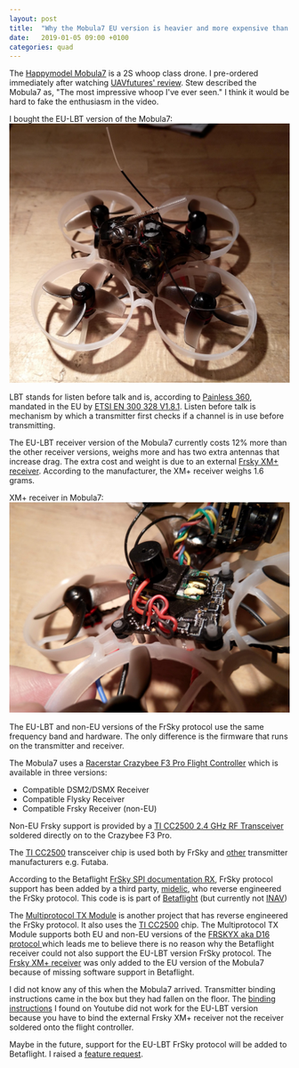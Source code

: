 ```yaml
---
layout: post
title:  "Why the Mobula7 EU version is heavier and more expensive than the non-EU version"
date:   2019-01-05 09:00 +0100
categories: quad
---
```


The [Happymodel Mobula7](
https://www.banggood.com/Happymodel-Mobula7-75mm-Crazybee-F3-Pro-OSD-2S-Whoop-FPV-Racing-Drone-w-700TVL-Camera-BNF-p-1357971.html?p=YC161419238657201802) is a 2S whoop class drone. I pre-ordered immediately after watching [UAVfutures' review](https://www.youtube.com/watch?v=5bhk-z1n3jU). Stew described the Mobula7 as, "The most impressive whoop I've ever seen." I think it would be hard to fake the enthusiasm in the video.

I bought the EU-LBT version of the Mobula7:
![EU-LBT Mobula7](/assets/images/mobula7_EU/Mobula7_EU.jpg)


LBT stands for listen before talk and is, according to [Painless 360](https://youtu.be/C5xpq5ti5Gk?t=300), mandated in the EU by [ETSI EN 300 328 V1.8.1]( https://www.etsi.org/deliver/etsi_en/300300_300399/300328/01.08.01_30/en_300328v010801v.pdf). Listen before talk is mechanism by which a transmitter first checks if a channel is in use before transmitting.

The EU-LBT receiver version of the Mobula7 currently costs 12% more than the other receiver versions, weighs more and has two extra antennas that increase drag. The extra cost and weight is due to an external [Frsky XM+ receiver]( https://www.banggood.com/Frsky-XM-Micro-D16-SBUS-Full-Range-Receiver-Up-to-16CH-p-1110020.html?p=YC161419238657201802). According to the manufacturer, the XM+ receiver weighs 1.6 grams.

XM+ receiver in Mobula7:
![XM+ receiver in Mobula7 Mobula7](/assets/images/mobula7_EU/Mobula7_xm_receiver.jpg)

The EU-LBT and non-EU versions of the FrSky protocol use the same frequency band and hardware. The only difference is the firmware that runs on the transmitter and receiver.

The Mobula7 uses a [Racerstar Crazybee F3 Pro Flight Controller](
 https://www.banggood.com/Racerstar-Crazybee-F3-Pro-Flight-Controller-Mobula7-5A-1-2S-Compatible-Flysky-or-Frsky-or-DSMX-Receiver-p-1361634.html?p=YC161419238657201802) which is available in three versions:

* Compatible DSM2/DSMX Receiver
* Compatible Flysky Receiver
* Compatible Frsky Receiver (non-EU)

Non-EU Frsky support is provided by a [TI CC2500 2.4 GHz RF Transceiver](http://www.ti.com/product/CC2500) soldered directly on to the Crazybee F3 Pro.

The [TI CC2500](http://www.ti.com/product/CC2500) transceiver chip is used both by FrSky and [other](https://github.com/pascallanger/DIY-Multiprotocol-TX-Module/blob/master/Protocols_Details.md) transmitter manufacturers e.g. Futaba.

According to the Betaflight [FrSky SPI documentation RX](https://github.com/betaflight/betaflight/blob/master/docs/FrSky%20SPI%20RX.md), FrSky protocol support has been added by a third party, [midelic](https://github.com/midelic), who reverse engineered the FrSky protocol. This code is is part of [Betaflight](https://github.com/betaflight/betaflight) (but currently not [INAV](https://github.com/iNavFlight/inav))

The [Multiprotocol TX Module](https://github.com/pascallanger/DIY-Multiprotocol-TX-Module/) is another project that has reverse engineered the FrSky protocol. It also uses the [TI CC2500](http://www.ti.com/product/CC2500) chip. The Multiprotocol TX Module supports both EU and non-EU versions of the [FRSKYX aka D16 protocol ](https://github.com/pascallanger/DIY-Multiprotocol-TX-Module/blob/master/Protocols_Details.md#FRSKYX---15) which leads me to believe there is no reason why the Betaflight receiver could not also support the EU-LBT version FrSky protocol. The [Frsky XM+ receiver]( https://www.banggood.com/Frsky-XM-Micro-D16-SBUS-Full-Range-Receiver-Up-to-16CH-p-1110020.html?p=YC161419238657201802) was only added to the EU version of the Mobula7 because of missing software support in Betaflight.

I did not know any of this when the Mobula7 arrived. Transmitter binding instructions came in the box but they had fallen on the floor. The [binding instructions](https://www.youtube.com/watch?v=z7lHumHW0UE) I found on Youtube did not work for the EU-LBT version because you have to bind the external Frsky XM+ receiver not the receiver soldered onto the flight controller.

Maybe in the future, support for the EU-LBT FrSky protocol will be added to Betaflight. I raised a [feature request](https://github.com/betaflight/betaflight/issues/7341).
